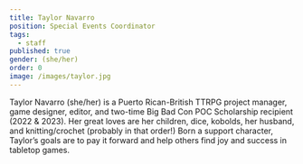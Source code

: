 ```yaml
---
title: Taylor Navarro
position: Special Events Coordinator
tags:
  - staff
published: true
gender: (she/her)
order: 0
image: /images/taylor.jpg
---
```


Taylor Navarro (she/her) is a Puerto Rican-British TTRPG project manager, game designer, editor, and two-time Big Bad Con POC Scholarship recipient (2022 & 2023). Her great loves are her children, dice, kobolds, her husband, and knitting/crochet (probably in that order!) Born a support character, Taylor’s goals are to pay it forward and help others find joy and success in tabletop games.
